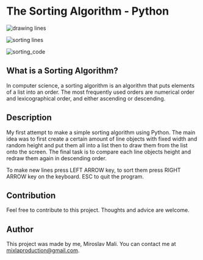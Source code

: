 # The Sorting Algorithm - Python

![drawing lines](https://user-images.githubusercontent.com/68731924/135721710-2b3c3a58-5106-45f0-9181-9b79fd7356bf.gif)

![sorting lines](https://user-images.githubusercontent.com/68731924/135721716-fa0a2fbe-dbaf-422c-a241-042eca7b54e9.gif)

![sorting_code](https://user-images.githubusercontent.com/68731924/135641663-28330a2b-03cf-4a73-b7ed-f679198d0267.gif)

## What is a Sorting Algorithm?
In computer science, a sorting algorithm is an algorithm that puts elements of a list into an order. The most frequently used orders are numerical order and lexicographical order, and either ascending or descending.

## Description
My first attempt to make a simple sorting algorithm using Python. The main idea was to first create a certain amount of line objects with fixed width and random height and put them all into a list then to draw them from the list onto the screen. The final task is to compare each line objects height and redraw them again in descending order.

To make new lines press LEFT ARROW key, to sort them press RIGHT ARROW key on the keyboard. ESC to quit the program.

## Contribution
Feel free to contribute to this project. Thoughts and advice are welcome.

## Author
This project was made by me, Miroslav Mali. You can contact me at mixlaproduction@gmail.com.

